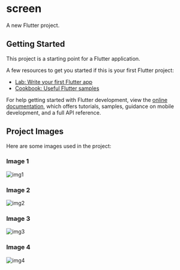 # screen

A new Flutter project.

## Getting Started

This project is a starting point for a Flutter application.

A few resources to get you started if this is your first Flutter project:

- [Lab: Write your first Flutter app](https://docs.flutter.dev/get-started/codelab)
- [Cookbook: Useful Flutter samples](https://docs.flutter.dev/cookbook)

For help getting started with Flutter development, view the
[online documentation](https://docs.flutter.dev/), which offers tutorials,
samples, guidance on mobile development, and a full API reference.

## Project Images

Here are some images used in the project:

### Image 1
![img1](../screen/assets/img1.png)

### Image 2
![img2](../screen/assets/img2.png)

### Image 3
![img3](../screen/assets/img3.png)

### Image 4
![img4](../screen/assets/img4.png)
